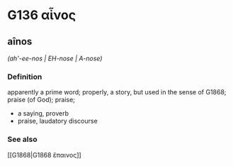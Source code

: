 # G136 αἶνος

## aînos

_(ah'-ee-nos | EH-nose | A-nose)_

### Definition

apparently a prime word; properly, a story, but used in the sense of G1868; praise (of God); praise; 

- a saying, proverb
- praise, laudatory discourse

### See also

[[G1868|G1868 ἔπαινος]]
